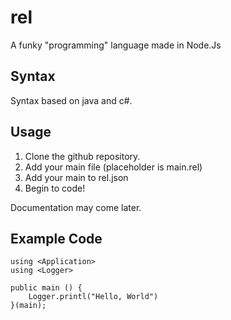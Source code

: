 # rel

A funky "programming" language made in Node.Js

## Syntax

Syntax based on java and c#.

## Usage

1. Clone the github repository.
2. Add your main file (placeholder is main.rel)
3. Add your main to rel.json
4. Begin to code!

Documentation may come later.


## Example Code

```
using <Application>
using <Logger>

public main () {
    Logger.printl("Hello, World")
}(main);
```
